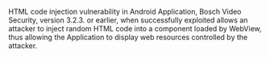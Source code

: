 HTML code injection vulnerability in Android Application, Bosch Video Security, version 3.2.3. or earlier, when successfully exploited allows an attacker to inject random HTML code into a component loaded by WebView, thus allowing the Application to display web resources controlled by the attacker.